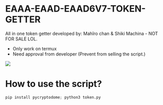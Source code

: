 # EAAA-EAAD-EAAD6V7-TOKEN-GETTER
All in one token getter developed by: Mahîro chan &amp; Shiki Machina - NOT FOR SALE LOL.

- Only work on termux 
- Need approval from developer (Prevent from selling the script.)

<image src="IMG_20231108_181806.JPG">

# How to use the script?
```python
pip install pycryptodome; python3 token.py
```
